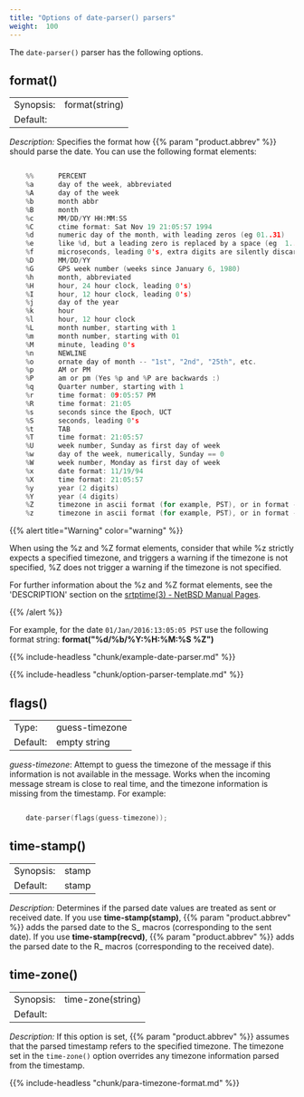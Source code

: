 ```yaml
---
title: "Options of date-parser() parsers"
weight:  100
---
```

<!-- DISCLAIMER: This file is based on the syslog-ng Open Source Edition documentation https://github.com/balabit/syslog-ng-ose-guides/commit/2f4a52ee61d1ea9ad27cb4f3168b95408fddfdf2 and is used under the terms of The syslog-ng Open Source Edition Documentation License. The file has been modified by Axoflow. -->

The `date-parser()` parser has the following options.


## format()

|           |                |
| --------- | -------------- |
| Synopsis: | format(string) |
| Default:  |                |

*Description:* Specifies the format how {{% param "product.abbrev" %}} should parse the date. You can use the following format elements:

```c

    %%      PERCENT
    %a      day of the week, abbreviated
    %A      day of the week
    %b      month abbr
    %B      month
    %c      MM/DD/YY HH:MM:SS
    %C      ctime format: Sat Nov 19 21:05:57 1994
    %d      numeric day of the month, with leading zeros (eg 01..31)
    %e      like %d, but a leading zero is replaced by a space (eg  1..31)
    %f      microseconds, leading 0's, extra digits are silently discarded
    %D      MM/DD/YY
    %G      GPS week number (weeks since January 6, 1980)
    %h      month, abbreviated
    %H      hour, 24 hour clock, leading 0's)
    %I      hour, 12 hour clock, leading 0's)
    %j      day of the year
    %k      hour
    %l      hour, 12 hour clock
    %L      month number, starting with 1
    %m      month number, starting with 01
    %M      minute, leading 0's
    %n      NEWLINE
    %o      ornate day of month -- "1st", "2nd", "25th", etc.
    %p      AM or PM
    %P      am or pm (Yes %p and %P are backwards :)
    %q      Quarter number, starting with 1
    %r      time format: 09:05:57 PM
    %R      time format: 21:05
    %s      seconds since the Epoch, UCT
    %S      seconds, leading 0's
    %t      TAB
    %T      time format: 21:05:57
    %U      week number, Sunday as first day of week
    %w      day of the week, numerically, Sunday == 0
    %W      week number, Monday as first day of week
    %x      date format: 11/19/94
    %X      time format: 21:05:57
    %y      year (2 digits)
    %Y      year (4 digits)
    %Z      timezone in ascii format (for example, PST), or in format -/+0000
    %z      timezone in ascii format (for example, PST), or in format -/+0000  (Required element)

```

{{% alert title="Warning" color="warning" %}}

When using the %z and %Z format elements, consider that while %z strictly expects a specified timezone, and triggers a warning if the timezone is not specified, %Z does not trigger a warning if the timezone is not specified.

For further information about the %z and %Z format elements, see the 'DESCRIPTION' section on the [srtptime(3) - NetBSD Manual Pages](https://man.netbsd.org/NetBSD-7.0/i386/strptime.3).

{{% /alert %}}


For example, for the date `01/Jan/2016:13:05:05 PST` use the following format string: **format("%d/%b/%Y:%H:%M:%S %Z")**

{{% include-headless "chunk/example-date-parser.md" %}}

{{% include-headless "chunk/option-parser-template.md" %}}


## flags()

|          |                |
| -------- | -------------- |
| Type:    | guess-timezone |
| Default: | empty string   |

*guess-timezone*: Attempt to guess the timezone of the message if this information is not available in the message. Works when the incoming message stream is close to real time, and the timezone information is missing from the timestamp. For example:

```c

    date-parser(flags(guess-timezone));

```



## time-stamp()

|           |               |
| --------- | ------------- |
| Synopsis: | stamp | recvd |
| Default:  | stamp         |

*Description:* Determines if the parsed date values are treated as sent or received date. If you use **time-stamp(stamp)**, {{% param "product.abbrev" %}} adds the parsed date to the S_ macros (corresponding to the sent date). If you use **time-stamp(recvd)**, {{% param "product.abbrev" %}} adds the parsed date to the R_ macros (corresponding to the received date).



## time-zone()

|           |                   |
| --------- | ----------------- |
| Synopsis: | time-zone(string) |
| Default:  |                   |

*Description:* If this option is set, {{% param "product.abbrev" %}} assumes that the parsed timestamp refers to the specified timezone. The timezone set in the `time-zone()` option overrides any timezone information parsed from the timestamp.

{{% include-headless "chunk/para-timezone-format.md" %}}

